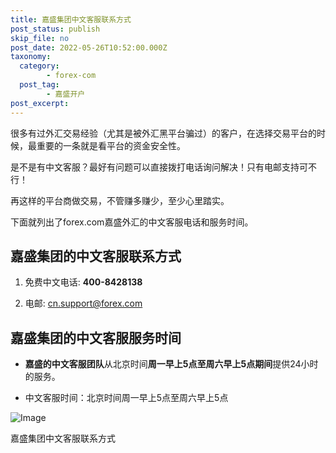 ```yaml
---
title: 嘉盛集团中文客服联系方式
post_status: publish
skip_file: no
post_date: 2022-05-26T10:52:00.000Z
taxonomy:
  category:
        - forex-com
  post_tag:
        - 嘉盛开户
post_excerpt: 
---
```

很多有过外汇交易经验（尤其是被外汇黑平台骗过）的客户，在选择交易平台的时候，最重要的一条就是看平台的资金安全性。

是不是有中文客服？最好有问题可以直接拨打电话询问解决！只有电邮支持可不行！

再这样的平台商做交易，不管赚多赚少，至少心里踏实。

下面就列出了forex.com嘉盛外汇的中文客服电话和服务时间。

## 嘉盛集团的中文客服联系方式

1. 免费中文电话: **400-8428138**

1. 电邮: cn.support@forex.com



## 嘉盛集团的中文客服服务时间

* **嘉盛的中文客服团队**从北京时间**周一早上5点至周六早上5点期间**提供24小时的服务。

* 中文客服时间：北京时间周一早上5点至周六早上5点

![Image](https://cdn.fendou.la/tuoss/forexservice.png)

嘉盛集团中文客服联系方式

